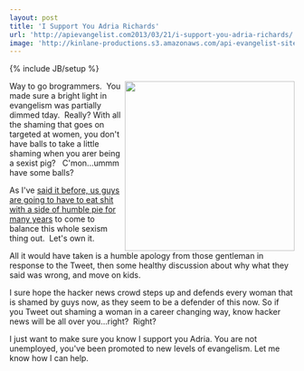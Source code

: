 ```yaml
---
layout: post
title: 'I Support You Adria Richards'
url: 'http://apievangelist.com2013/03/21/i-support-you-adria-richards/'
image: 'http://kinlane-productions.s3.amazonaws.com/api-evangelist-site/blog/kin-lane-adria-richards.png'
---
```

{% include JB/setup %}
<p>
     <img src="https://s3.amazonaws.com/kinlane-productions/kin-lane/kin-lane-adria-richards.png"  width="300" align="right" />
</p>
<p>
     Way to go brogrammers.  You made sure a bright light in evangelism was partially dimmed tday.  Really? With all the shaming that goes on targeted at women, you don't have balls to take a little shaming when you arer being a sexist pig?   C'mon...ummm have some balls?
</p>
<p>
     As I've <a href="http://kinlane.com/2012/12/30/sexism-in-the-tech-space/">said it before, us guys are going to have to eat shit with a side of humble pie for many years</a> to come to balance this whole sexism thing out.  Let's own it.
</p>
<p>
     All it would have taken is a humble apology from those gentleman in response to the Tweet, then some healthy discussion about why what they said was wrong, and move on kids.  
</p>
<p>
     I sure hope the hacker news crowd steps up and defends every woman that is shamed by guys now, as they seem to be a defender of this now. So if you Tweet out shaming a woman in a career changing way, know hacker news will be all over you...right?  Right?
</p>
<p>
     I just want to make sure you know I support you Adria. You are not unemployed, you've been promoted to new levels of evangelism. Let me know how I can help.
</p>
